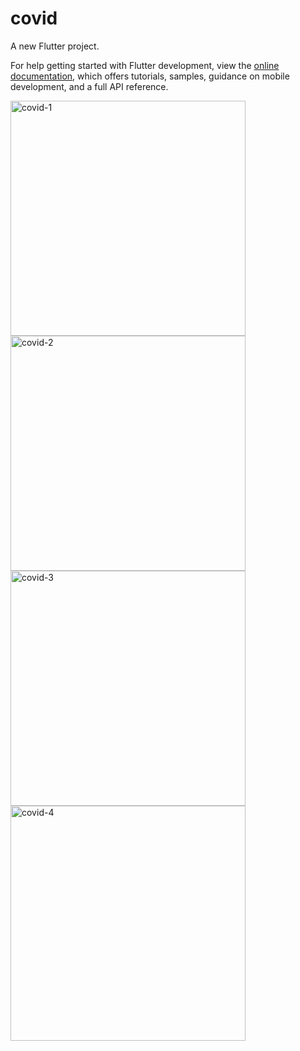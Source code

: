 # covid

A new Flutter project.


For help getting started with Flutter development, view the
[online documentation](https://docs.flutter.dev/), which offers tutorials,
samples, guidance on mobile development, and a full API reference.


<img width="376" alt="covid-1" src="https://user-images.githubusercontent.com/121540071/227224303-c5520203-8e6d-4614-92fd-6234d2112e91.PNG">
<img width="376" alt="covid-2" src="https://user-images.githubusercontent.com/121540071/227224308-4f7c4b3d-fcb4-41b9-9e40-52efc6fa7924.PNG">
<img width="376" alt="covid-3" src="https://user-images.githubusercontent.com/121540071/227224319-89ffbfcd-4f2e-4963-a977-ad882ded4484.PNG">
<img width="376" alt="covid-4" src="https://user-images.githubusercontent.com/121540071/227224322-ffb21d54-41a9-42c2-b45e-6eda4607436a.PNG">

